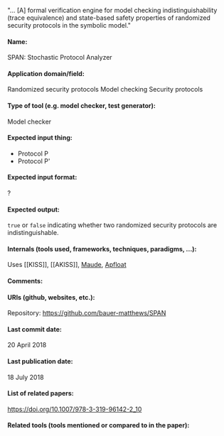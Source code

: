"... [A] formal verification engine for model checking indistinguishability (trace equivalence) and state-based safety properties of randomized security protocols in the symbolic model."

#### Name:
SPAN: Stochastic Protocol Analyzer

#### Application domain/field:
Randomized security protocols
Model checking
Security protocols

#### Type of tool (e.g. model checker, test generator):
Model checker

#### Expected input thing:
- Protocol P
- Protocol P'

#### Expected input format:
?

#### Expected output:
`true` or `false` indicating whether two randomized security protocols are indistinguishable.

#### Internals (tools used, frameworks, techniques, paradigms, ...):
Uses [[KISS]], [[AKISS]], [Maude](../Frameworks/Maude.md), [Apfloat](../Libraries/Apfloat.md)

#### Comments:

#### URIs (github, websites, etc.):
Repository: https://github.com/bauer-matthews/SPAN

#### Last commit date:
20 April 2018

#### Last publication date:
18 July 2018

#### List of related papers:
https://doi.org/10.1007/978-3-319-96142-2_10

#### Related tools (tools mentioned or compared to in the paper):